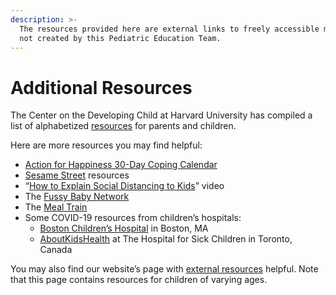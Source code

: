 ```yaml
---
description: >-
  The resources provided here are external links to freely accessible materials
  not created by this Pediatric Education Team.
---
```


# Additional Resources

The Center on the Developing Child at Harvard University has compiled a list of alphabetized [resources](https://developingchild.harvard.edu/resources/covid-19-resources/) for parents and children. 

Here are more resources you may find helpful:

* [Action for Happiness 30-Day Coping Calendar](https://www.actionforhappiness.org/coping-calendar?fbclid=IwAR3pqh90uwRXfXp8OyIr9gK2fbByPMJ1omMxdL4LOZrlfW9yzcDVRQDZ5x0) 
* [Sesame Street](https://www.sesamestreet.org/caring) resources 
* “[How to Explain Social Distancing to Kids](https://www.youtube.com/watch?v=2HTA3ql6uWY)” video
* The [Fussy Baby Network](https://www.erikson.edu/fussy-baby-network/)
* The [Meal Train](https://www.mealtrain.com/)
* Some COVID-19 resources from children’s hospitals:
  * [Boston Children’s Hospital](http://www.childrenshospital.org/conditions-and-treatments/conditions/c/coronavirus) in Boston, MA
  * [AboutKidsHealth](https://www.aboutkidshealth.ca/COVID-19) at The Hospital for Sick Children in Toronto, Canada

  
You may also find our website’s page with [external resources](https://kids.covidstudentresponse.org/resource-links) helpful. Note that this page contains resources for children of varying ages.

